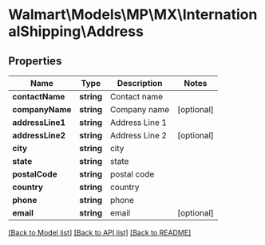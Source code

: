 # Walmart\Models\MP\MX\InternationalShipping\Address

## Properties

Name | Type | Description | Notes
------------ | ------------- | ------------- | -------------
**contactName** | **string** | Contact name |
**companyName** | **string** | Company name | [optional]
**addressLine1** | **string** | Address Line 1 |
**addressLine2** | **string** | Address Line 2 | [optional]
**city** | **string** | city |
**state** | **string** | state |
**postalCode** | **string** | postal code |
**country** | **string** | country |
**phone** | **string** | phone |
**email** | **string** | email | [optional]


[[Back to Model list]](./) [[Back to API list]](../../../../../README.md#supported-apis) [[Back to README]](../../../../../README.md)
